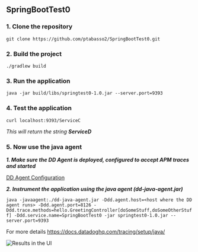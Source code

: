 ## SpringBootTest0

### 1. Clone the repository
`git clone https://github.com/ptabasso2/SpringBootTest0.git`

### 2. Build the project
`./gradlew build`

### 3. Run the application
`java -jar build/libs/springtest0-1.0.jar --server.port=9393`

### 4. Test the application
`curl localhost:9393/ServiceC`

*This will return the string **ServiceD***

### 5. Now use the java agent

***1. Make sure the DD Agent is deployed, configured to accept APM traces and started***

[DD Agent Configuration](https://docs.datadoghq.com/tracing/send_traces/)

***2. Instrument the application using the java agent (dd-java-agent.jar)***

`java -javaagent:./dd-java-agent.jar -Ddd.agent.host=<host where the DD agent runs> -Ddd.agent.port=8126 -Ddd.trace.methods=hello.GreetingController[doSomeStuff,doSomeOtherStuff] -Ddd.service.name=SpringBootTest0 -jar springtest0-1.0.jar --server.port=9393`
  
For more details https://docs.datadoghq.com/tracing/setup/java/

![Results in the UI]()
